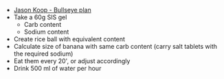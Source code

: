 - [Jason Koop - Bullseye plan](https://trainright.com/bullseye-nutrition-plan-ultramarathon-runners/)
- Take a 60g SIS gel
	- Carb content
	- Sodium content 
- Create rice ball with equivalent content
- Calculate size of banana with same carb content (carry salt tablets with the required sodium)
- Eat them every 20', or adjust accordingly
- Drink 500 ml of water per hour